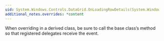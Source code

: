 ```yaml
---
uid: System.Windows.Controls.DataGrid.OnLoadingRowDetails(System.Windows.Controls.DataGridRowDetailsEventArgs)
additional_notes.overrides: *content
---
```


<p>When overriding <xref href="System.Windows.Controls.DataGrid.OnLoadingRowDetails(System.Windows.Controls.DataGridRowDetailsEventArgs)"></xref> in a derived class, be sure to call the base class’s <xref href="System.Windows.Controls.DataGrid.OnLoadingRowDetails(System.Windows.Controls.DataGridRowDetailsEventArgs)"></xref> method so that registered delegates receive the event.</p>


